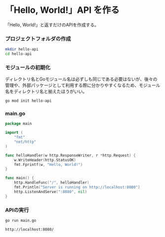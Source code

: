 # 「Hello, World!」API を作る

「Hello, World!」と返すだけのAPIを作成する。

### プロジェクトフォルダの作成

```sh
mkdir hello-api
cd hello-api
```

### モジュールの初期化

ディレクトリ名とGoモジュール名は必ずしも同じである必要はないが、後々の管理や、外部パッケージとして利用する際に分かりやすくなるため、モジュール名をディレクトリ名と揃えたほうがいい。

```sh
go mod init hello-api
```

### main.go

```go
package main

import (
	"fmt"
	"net/http"
)

func helloHandler(w http.ResponseWriter, r *http.Request) {
	w.WriteHeader(http.StatusOK)
	fmt.Fprintf(w, "Hello, World!")
}

func main() {
	http.HandleFunc("/", helloHandler)
	fmt.Println("Server is running on http://localhost:8080")
	http.ListenAndServe(":8080", nil)
}
```

### APIの実行

```sh
go run main.go
```

`http://localhost:8080/`